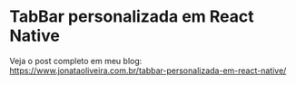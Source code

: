 # TabBar personalizada em React Native

Veja o post completo em meu blog: https://www.jonataoliveira.com.br/tabbar-personalizada-em-react-native/